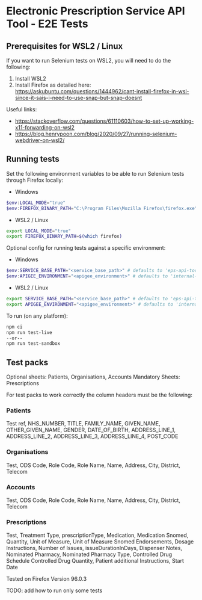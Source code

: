 # Electronic Prescription Service API Tool - E2E Tests

## Prerequisites for WSL2 / Linux

If you want to run Selenium tests on WSL2, you will need to do the following:

1. Install WSL2
1. Install Firefox as detailed here: https://askubuntu.com/questions/1444962/cant-install-firefox-in-wsl-since-it-sais-i-need-to-use-snap-but-snap-doesnt

Useful links:
- https://stackoverflow.com/questions/61110603/how-to-set-up-working-x11-forwarding-on-wsl2
- https://blog.henrypoon.com/blog/2020/09/27/running-selenium-webdriver-on-wsl2/


## Running tests

Set the following environment variables to be able to run Selenium tests through Firefox locally:

- Windows
```powershell
$env:LOCAL_MODE="true"
$env:FIREFOX_BINARY_PATH="C:\Program Files\Mozilla Firefox\firefox.exe"  # <-- check this is the correct path for your setup
```

- WSL2 / Linux
```bash
export LOCAL_MODE="true"
export FIREFOX_BINARY_PATH=$(which firefox)
```


Optional config for running tests against a specific environment:

- Windows
```powershell
$env:SERVICE_BASE_PATH="<service_base_path>" # defaults to 'eps-api-tool'
$env:APIGEE_ENVIRONMENT="<apigee_environment>" # defaults to 'internal-dev'
```

- WSL2 / Linux
```bash
export SERVICE_BASE_PATH="<service_base_path>" # defaults to 'eps-api-tool'
export APIGEE_ENVIRONMENT="<apigee_environment>" # defaults to 'internal-dev'
```

To run (on any platform):

```powershell
npm ci
npm run test-live
--or--
npm run test-sandbox
```

## Test packs
Optional sheets: Patients, Organisations, Accounts
Mandatory Sheets: Prescriptions

For test packs to work correctly the column headers must be the following:

### Patients
Test ref, NHS_NUMBER, TITLE, FAMILY_NAME, GIVEN_NAME, OTHER_GIVEN_NAME, GENDER, DATE_OF_BIRTH, ADDRESS_LINE_1, ADDRESS_LINE_2, ADDRESS_LINE_3, ADDRESS_LINE_4, POST_CODE

### Organisations
Test, ODS Code, Role Code, Role Name, Name, Address, City, District, Telecom

### Accounts
Test, ODS Code, Role Code, Role Name, Name, Address, City, District, Telecom

### Prescriptions
Test, Treatment Type, prescriptionType, Medication, Medication Snomed, Quantity, Unit of Measure, Unit of Measure Snomed
Endorsements, Dosage Instructions, Number of Issues, issueDurationInDays, Dispenser Notes, Nominated Pharmacy, Nominated Pharmacy Type, Controlled Drug Schedule Controlled Drug Quantity, Patient additional Instructions, Start Date



Tested on Firefox Version 96.0.3

TODO: add how to run only some tests
